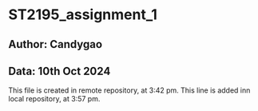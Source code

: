 # ST2195_assignment_1

## Author: Candygao
## Data: 10th Oct 2024

This file is created in remote repository, at 3:42 pm.
This line is added inn local repository, at 3:57 pm.